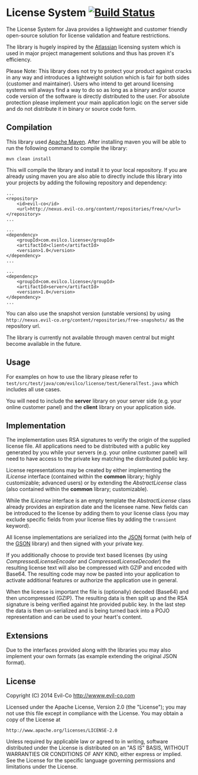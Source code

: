 License System [![Build Status](http://assets.evil-co.com/build/NBTLIB-MASTER.png)](http://www.evil-co.com/ci/browse/JLS-MASTER)
==============
The License System for Java provides a lightweight and customer friendly open-source solution for license validation
and feature restrictions.

The library is hugely inspired by the [Atlassian](http://www.atlassian.com) licensing system which is used in major
project management solutions and thus has proven it's efficiency.

Please Note: This library does not try to protect your product against cracks in any way and introduces a
lightweight solution which is fair for both sides (customer and maintainer). Users who intend to get around licensing
systems will always find a way to do so as long as a binary and/or source code version of the software is directly
distributed to the user. For absolute protection please implement your main application logic on the server side
and do not distribute it in binary or source code form.

Compilation
-----------
This library used [Apache Maven](http://maven.apache.org/). After installing maven you will be able to run the following
command to compile the library:

	mvn clean install

This will compile the library and install it to your local repository. If you are already using maven you are also able
to directly include this library into your projects by adding the following repository and dependency:

	...
	<repository>
		<id>evil-co</id>
		<url>http://nexus.evil-co.org/content/repositories/free/</url>
	</repository>
	...

	...
	<dependency>
		<groupId>com.evilco.license</groupId>
		<artifactId>client</artifactId>
		<version>1.0</version>
	</dependency>
	...

	...
	<dependency>
		<groupId>com.evilco.license</groupId>
		<artifactId>server</artifactId>
		<version>1.0</version>
	</dependency>
	...

You can also use the snapshot version (unstable versions) by using ```http://nexus.evil-co.org/content/repositories/free-snapshots/```
as the repository url.

The library is currently not available through maven central but might become available in the future.

Usage
-----
For examples on how to use the library please refer to ```test/src/test/java/com/evilco/license/test/GeneralTest.java```
which includes all use cases.

You will need to include the __server__ library on your server side (e.g. your online customer panel) and the __client__
library on your application side.

Implementation
--------------
The implementation uses RSA signatures to verify the origin of the supplied license file. All applications need to be
distributed with a public key generated by you while your servers (e.g. your online customer panel) will need to have
access to the private key matching the distributed public key.

License representations may be created by either implementing the *ILicense* interface (contained within the __common__
library; highly customizable; advanced users) or by extending the *AbstractLicense* class (also contained within the
__common__ library; customizable).

While the *ILicense* interface is an empty template the *AbstractLicense* class already provides an expiration date
and the licensee name. New fields can be introduced to the license by adding them to your license class (you may exclude
specific fields from your license files by adding the ```transient``` keyword).

All license implementations are serialized into the [JSON](http://www.json.org/) format (with help of the
[GSON](https://code.google.com/p/google-gson/) library) and then signed with your private key.

If you additionally choose to provide text based licenses (by using *CompressedLicenseEncoder* and
*CompressedLicenseDecoder*) the resulting license text will also be compressed with GZIP and encoded with Base64. The
resulting code may now be pasted into your application to activate additional features or authorize the application use
in general.

When the license is important the file is (optionally) decoded (Base64) and then uncompressed (GZIP). The resulting data
is then split up and the RSA signature is being verified against hte provided public key. In the last step the data is
then un-serialized and is being turned back into a POJO representation and can be used to your heart's content.

Extensions
----------
Due to the interfaces provided along with the libraries you may also implement your own formats (as example extending
the original JSON format).

License
-------
Copyright (C) 2014 Evil-Co <http://wwww.evil-co.com>

Licensed under the Apache License, Version 2.0 (the "License");
you may not use this file except in compliance with the License.
You may obtain a copy of the License at

    http://www.apache.org/licenses/LICENSE-2.0

Unless required by applicable law or agreed to in writing, software
distributed under the License is distributed on an "AS IS" BASIS,
WITHOUT WARRANTIES OR CONDITIONS OF ANY KIND, either express or implied.
See the License for the specific language governing permissions and
limitations under the License.